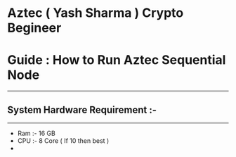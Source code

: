 # Aztec ( Yash Sharma ) Crypto Begineer
# Guide : How to Run Aztec Sequential Node 
----------------------------

## System Hardware Requirement :-
----------------------------

- Ram :- 16 GB
- CPU :- 8 Core ( If 10 then best )
- 
